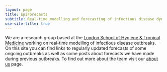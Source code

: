 ```yaml
---
layout: page
title: EpiForecasts
subtitle: Real-time modelling and forecasting of infectious disease dynamics
use-site-title: true
---
```


We are a research group based at the [London School of Hygiene & Tropical Medicine](https://www.lshtm.ac.uk) working on real-time modelling of infectious disease outbreaks. On this site you can find links to regularly updated forecasts of some ongoing outbreaks as well as some posts about forecasts we have made during previous outbreaks. To find out more about the team visit our [about us](/aboutus) page. 

